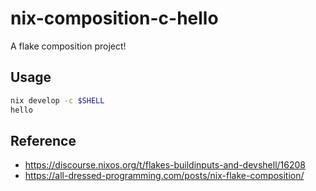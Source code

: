 # nix-composition-c-hello

A flake composition project!

## Usage

```bash
nix develop -c $SHELL
hello
```

## Reference

- https://discourse.nixos.org/t/flakes-buildinputs-and-devshell/16208
- https://all-dressed-programming.com/posts/nix-flake-composition/
